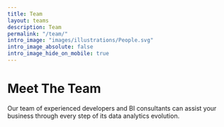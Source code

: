 ```yaml
---
title: Team
layout: teams
description: Team
permalink: "/team/"
intro_image: "images/illustrations/People.svg"
intro_image_absolute: false
intro_image_hide_on_mobile: true
---
```


# Meet The Team

Our team of experienced developers and BI consultants can assist your business through every step of its data analytics evolution.
